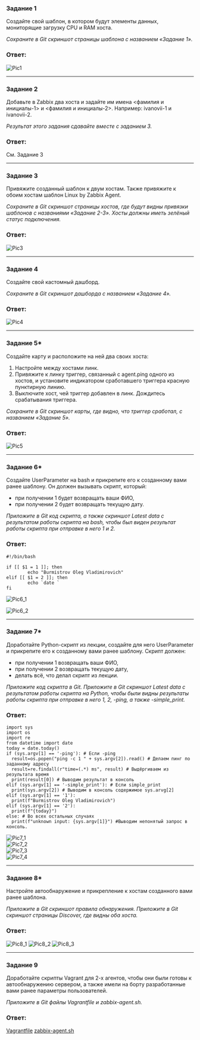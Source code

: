 ### Задание 1

Создайте свой шаблон, в котором будут элементы данных, мониторящие загрузку CPU и RAM хоста.  

*Сохраните в Git скриншот страницы шаблона с названием «Задание 1».*  

### Ответ:  

![Pic1](1.PNG)

---  

### Задание 2

Добавьте в Zabbix два хоста и задайте им имена <фамилия и инициалы-1> и <фамилия и инициалы-2>. Например: ivanovii-1 и ivanovii-2.

*Результат этого задания сдавайте вместе с заданием 3.*  

### Ответ:  

См. Задание 3  

---  

### Задание 3  

Привяжите созданный шаблон к двум хостам. Также привяжите к обоим хостам шаблон Linux by Zabbix Agent.

*Сохраните в Git скриншот страницы хостов, где будут видны привязки шаблонов с названиями «Задание 2-3». Хосты должны иметь зелёный статус подключения.*  

### Ответ:  

![Pic3](3.PNG)  

---  

### Задание 4  

Создайте свой кастомный дашборд.

*Сохраните в Git скриншот дашборда с названием «Задание 4».*  

### Ответ:  

![Pic4](4.PNG)  

---

### Задание 5*  

Создайте карту и расположите на ней два своих хоста:

1. Настройте между хостами линк.
2. Привяжите к линку триггер, связанный с agent.ping одного из хостов, и установите индикатором сработавшего триггера красную пунктирную линию.
3. Выключите хост, чей триггер добавлен в линк. Дождитесь срабатывания триггера.

*Сохраните в Git скриншот карты, где видно, что триггер сработал, с названием «Задание 5».*  

### Ответ:  

![Pic5](5.PNG)  

---

### Задание 6* 

Создайте UserParameter на bash и прикрепите его к созданному вами ранее шаблону. Он должен вызывать скрипт, который:

* при получении 1 будет возвращать ваши ФИО,
* при получении 2 будет возвращать текущую дату.

*Приложите в Git код скрипта, а также скриншот Latest data с результатом работы скрипта на bash, чтобы был виден результат работы скрипта при отправке в него 1 и 2.*  

### Ответ:  

```
#!/bin/bash

if [[ $1 = 1 ]]; then
        echo "Burmistrov Oleg Vladimirovich"
elif [[ $1 = 2 ]]; then
        echo `date `
fi
```
![Pic6_1](6_1.PNG)  

![Pic6_2](6_2.PNG)  

---  

### Задание 7*

Доработайте Python-скрипт из лекции, создайте для него UserParameter и прикрепите его к созданному вами ранее шаблону. Скрипт должен:

* при получении 1 возвращать ваши ФИО,
* при получении 2 возвращать текущую дату,
* делать всё, что делал скрипт из лекции.

*Приложите код скрипта в Git. Приложите в Git скриншот Latest data с результатом работы скрипта на Python, чтобы были видны результаты работы скрипта при отправке в него 1, 2, -ping, а также -simple_print.*  

### Ответ:  

```
import sys
import os
import re
from datetime import date
today = date.today()
if (sys.argv[1] == '-ping'): # Если -ping
  result=os.popen("ping -c 1 " + sys.argv[2]).read() # Делаем пинг по заданному адресу
  result=re.findall(r"time=(.*) ms", result) # Выдёргиваем из результата время
  print(result[0]) # Выводим результат в консоль
elif (sys.argv[1] == '-simple_print'): # Если simple_print
  print(sys.argv[2]) # Выводим в консоль содержимое sys.arvg[2]
elif (sys.argv[1] == '1'):
  print(f"Burmistrov Oleg Vladimirovich")
elif (sys.argv[1] == '2'):
  print(f"{today}")
else: # Во всех остальных случаях
  print(f"unknown input: {sys.argv[1]}") #Выводим непонятый запрос в консоль.
```
![Pic7_1](7_1.PNG)  
![Pic7_2](7_2.PNG)  
![Pic7_3](7_3.PNG)  
![Pic7_4](7_4.PNG)  

---

### Задание 8*

Настройте автообнаружение и прикрепление к хостам созданного вами ранее шаблона.

*Приложите в Git скриншот правила обнаружения. Приложите в Git скриншот страницы Discover, где видны оба хоста.*

### Ответ:  

![Pic8_1](8_1.PNG) 
![Pic8_2](8_2.PNG) 
![Pic8_3](8_3.PNG) 

---

### Задание 9  

Доработайте скрипты Vagrant для 2-х агентов, чтобы они были готовы к автообнаружению сервером, а также имели на борту разработанные вами ранее параметры пользователей.

*Приложите в Git файлы Vagrantfile и zabbix-agent.sh.*  

### Ответ:  
[Vagrantfile](Vagrantfile)
[zabbix-agent.sh](zabbix-agent.sh)




